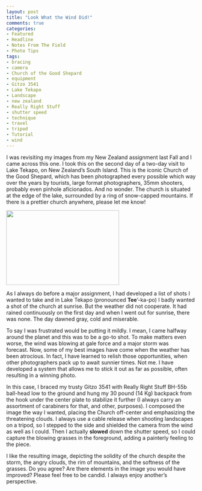 ```yaml
---
layout: post
title: "Look What the Wind Did!"
comments: true
categories:
- Featured
- Headline
- Notes From The Field
- Photo Tips
tags:
- bracing
- camera
- Church of the Good Shepard
- equipment
- Gitzo 3541
- Lake Tekapo
- Landscape
- new zealand
- Really Right Stuff
- shutter speed
- technique
- travel
- tripod
- Tutorial
- wind
---
```

I was revisiting my images from my New Zealand assignment last Fall and I came across this one. I took this on the second day of a two-day visit to Lake Tekapo, on New Zealand’s South Island. This is the iconic Church of the Good Shepard, which has been photographed every possible which way over the years by tourists, large format photographers, 35mm shooters, probably even pinhole aficionados. And no wonder. The church is situated at the edge of the lake, surrounded by a ring of snow-capped mountains. If there is a prettier church anywhere, please let me know!

<a href="http://blog.lesterpickerphoto.com/wp-content/uploads/2011/05/Tekapo-Church.jpg"><img class="aligncenter size-medium wp-image-1125" title="Tekapo Church" src="http://blog.lesterpickerphoto.com/wp-content/uploads/2011/05/Tekapo-Church-300x199.jpg" alt="" width="300" height="199"></a>

As I always do before a major assignment, I had developed a list of shots I wanted to take and in Lake Tekapo (pronounced <strong>Tee</strong>’-ka-po) I badly wanted a shot of the church at sunrise. But the weather did not cooperate. It had rained continuously on the first day and when I went out for sunrise, there was none. The day dawned gray, cold and miserable.

To say I was frustrated would be putting it mildly. I mean, I came halfway around the planet and this was to be a go-to shot. To make matters even worse, the wind was blowing at gale force and a major storm was forecast. Now, some of my best images have come when the weather has been atrocious. In fact, I have learned to relish those opportunities, when other photographers pack up to await sunnier times. Not me. I have developed a system that allows me to stick it out as far as possible, often resulting in a winning photo.

In this case, I braced my trusty Gitzo 3541 with Really Right Stuff BH-55b ball-head low to the ground and hung my 30 pound (14 Kg) backpack from the hook under the center plate to stabilize it further (I always carry an assortment of carabiners for that, and other, purposes). I composed the image the way I wanted, placing the Church off-center and emphasizing the threatening clouds. I always use a cable release when shooting landscapes on a tripod, so I stepped to the side and shielded the camera from the wind as well as I could. Then I actually <strong>slowed</strong> down the shutter speed, so I could capture the blowing grasses in the foreground, adding a painterly feeling to the piece.

I like the resulting image, depicting the solidity of the church despite the storm, the angry clouds, the rim of mountains, and the softness of the grasses. Do you agree? Are there elements in the image you would have improved? Please feel free to be candid. I always enjoy another’s perspective.